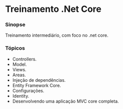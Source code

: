 # Treinamento .Net Core

### Sinopse ###
<p> 
  Treinamento intermediário, com foco no .net core.
</p>

### Tópicos ###

* Controllers.
* Model.
* Views.
* Areas.
* Injeção de dependências.
* Entity Framework Core.
* Configurações.
* Identity.
* Desenvolvendo uma aplicação MVC core completa.


 <!--
### Projeto ###

<p> 
--
</p> 

<p align="center">
  <img src="https://github.com/Jeffconexion/SysAluno/blob/main/sysProject.gif" /> 
</p>

-->
